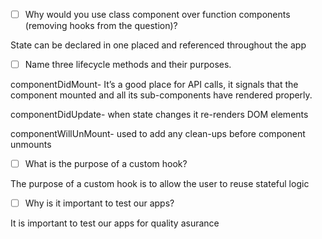 - [ ] Why would you use class component over function components (removing hooks from the question)?

State can be declared in one placed and referenced throughout the app

- [ ] Name three lifecycle methods and their purposes.

componentDidMount- It’s a good place for API calls, it signals that the component mounted and all its sub-components have rendered properly. 

componentDidUpdate- when state changes it re-renders DOM elements 

componentWillUnMount- used to add any clean-ups before component unmounts 

- [ ] What is the purpose of a custom hook?

The purpose of a custom hook is to allow the user to reuse stateful logic

- [ ] Why is it important to test our apps?

It is important to test our apps for quality asurance 